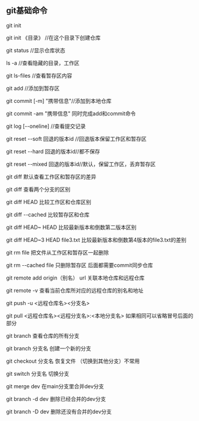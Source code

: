 ## git基础命令

git init

git init 《目录》 //在这个目录下创建仓库

git status  //显示仓库状态

ls -a //查看隐藏的目录，工作区

git ls-files //查看暂存区内容

git add //添加到暂存区

git commit  [-m] "携带信息"//添加到本地仓库

git commit -am "携带信息" 同时完成add和commit命令

git log [--oneline] //查看提交记录

git reset --soft 回退的版本id //回退版本保留工作区和暂存区

git reset --hard 回退的版本id//都不保存

git reset --mixed 回退的版本id//默认，保留工作区，丢弃暂存区

git diff 默认查看工作区和暂存区的差异

git diff 查看两个分支的区别

git diff HEAD 比较工作区和仓库区别

git diff --cached 比较暂存区和仓库

git diff HEAD~ HEAD 比较最新版本和倒数第二版本区别

git diff HEAD~3 HEAD file3.txt 比较最新版本和倒数第4版本的file3.txt的差别

git rm file 把文件从工作区和暂存区一起删除

git rm --cached file 只删除暂存区  后面都需要commit同步仓库

git remote add origin（别名） url 关联本地仓库和远程仓库

git remote -v 查看当前仓库所对应的远程仓库的别名和地址

git push -u <远程仓库名><分支名>

git pull <远程仓库名><远程分支名>:<本地分支名> 如果相同可以省略冒号后面的部分

git branch 查看仓库的所有分支

git branch 分支名 创建一个新的分支

git checkout 分支名 恢复文件 （切换到其他分支）不常用

git switch 分支名 切换分支

git merge dev 在main分支里合并dev分支

git branch -d dev 删除已经合并的dev分支

git branch -D dev 删除还没有合并的dev分支

